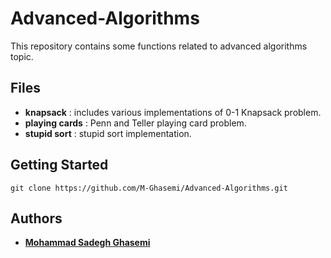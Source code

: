 # Advanced-Algorithms

This repository contains some functions related to advanced algorithms topic.

## Files

* **knapsack** : includes various implementations of 0-1 Knapsack problem.
* **playing cards** : Penn and Teller playing card problem.
* **stupid sort** : stupid sort implementation.

## Getting Started

```
git clone https://github.com/M-Ghasemi/Advanced-Algorithms.git
```

## Authors

* **[Mohammad Sadegh Ghasemi](www.linkedin.com/in/mohammad-sadegh-ghasemi-40)**
